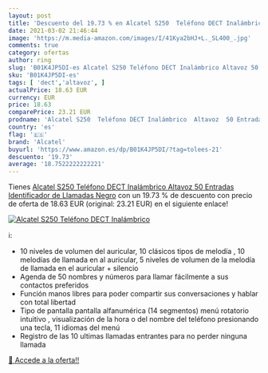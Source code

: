 ```yaml
---
layout: post
title: 'Descuento del 19.73 % en Alcatel S250  Teléfono DECT Inalámbrico '
date: 2021-03-02 21:46:44
image: 'https://m.media-amazon.com/images/I/41Kya2bHJ+L._SL400_.jpg'
comments: true
category: ofertas
author: ring
slug: 'B01K4JP5DI-es Alcatel S250 Teléfono DECT Inalámbrico Altavoz 50 Entradas...'
sku: 'B01K4JP5DI-es'
tags: [ 'dect','altavoz', ]
actualPrice: 18.63 EUR
currency: EUR
price: 18.63
comparePrice: 23.21 EUR
prodname: 'Alcatel S250  Teléfono DECT Inalámbrico  Altavoz  50 Entradas  Identificador de Llamadas   Negro'
country: 'es'
flag: '🇪🇸'
brand: 'Alcatel'
buyurl: 'https://www.amazon.es/dp/B01K4JP5DI/?tag=tolees-21'
descuento: '19.73'
average: '18.7522222222221'
---
```


Tienes [Alcatel S250  Teléfono DECT Inalámbrico  Altavoz  50 Entradas  Identificador de Llamadas   Negro](https://www.amazon.es/dp/B01K4JP5DI/?tag=tolees-21) con un 19.73 % de descuento con precio de oferta de 18.63 EUR (original: 23.21 EUR) en el siguiente enlace!

[![Alcatel S250  Teléfono DECT Inalámbrico ](https://m.media-amazon.com/images/I/41Kya2bHJ+L._SL400_.jpg)](https://www.amazon.es/dp/B01K4JP5DI/?tag=tolees-21)

ℹ️:

- 10 niveles de volumen del auricular, 10 clásicos tipos de melodía , 10 melodías de llamada en al auricular, 5 niveles de volumen de la melodía de llamada en el auricular + silencio
- Agenda de 50 nombres y números para llamar fácilmente a sus contactos preferidos
- Función manos libres para poder compartir sus conversaciones y hablar con total libertad
- Tipo de pantalla pantalla alfanumérica (14 segmentos) menú rotatorio intuitivo , visualización de la hora o del nombre del teléfono presionando una tecla, 11 idiomas del menú
- Registro de las 10 ultimas llamadas entrantes para no perder ninguna llamada

[🛒 Accede a la oferta!!](https://www.amazon.es/dp/B01K4JP5DI/?tag=tolees-21)
